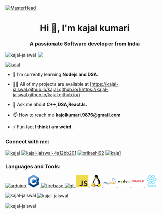 [![MasterHead](https://propulsive.in/assets/img/service-icon/web.gif)](https://kajal-jaiswal.io)
<h1 align="center">Hi 👋, I'm kajal kumari</h1>
<h3 align="center">A passionate Software developer from India</h3>
<img align="right" width="400" src="https://res.cloudinary.com/practicaldev/image/fetch/s--2bZIjPGC--/c_limit%2Cf_auto%2Cfl_progressive%2Cq_66%2Cw_880/https://dev-to-uploads.s3.amazonaws.com/i/d4tvukbt5mra37cvwklk.gif"/>

<p align="left"> <img src="https://komarev.com/ghpvc/?username=kajal-jaiswal&label=Profile%20views&color=0e75b6&style=flat" alt="kajal-jaiswal" /> </p>

<p align="left"> <a href="https://twitter.com/kajal" target="blank"><img src="https://img.shields.io/twitter/follow/kajal?logo=twitter&style=for-the-badge" alt="kajal" /></a> </p>

- 🌱 I’m currently learning **Nodejs and DSA.**

- 👨‍💻 All of my projects are available at [https://kajal-jaiswal.github.io/kajal.github.io/](https://kajal-jaiswal.github.io/kajal.github.io/)

- 💬 Ask me about **C++,DSA,ReactJs.**

- 📫 How to reach me **kajolkumari.9876@gmail.com**

- ⚡ Fun fact **I think i am weird.**

<h3 align="left">Connect with me:</h3>
<p align="left">
<a href="https://twitter.com/kajal Jaiswal" target="blank"><img align="center" src="https://raw.githubusercontent.com/rahuldkjain/github-profile-readme-generator/master/src/images/icons/Social/twitter.svg" alt="kajal" height="30" width="40" /></a>
<a href="https://linkedin.com/in/kajal-jaiswal-4a12bb201" target="blank"><img align="center" src="https://raw.githubusercontent.com/rahuldkjain/github-profile-readme-generator/master/src/images/icons/Social/linked-in-alt.svg" alt="kajal-jaiswal-4a12bb201" height="30" width="40" /></a>
<a href="https://instagram.com/prikashi92" target="blank"><img align="center" src="https://raw.githubusercontent.com/rahuldkjain/github-profile-readme-generator/master/src/images/icons/Social/instagram.svg" alt="prikashi92" height="30" width="40" /></a>
<a href="https://www.leetcode.com/kaja1" target="blank"><img align="center" src="https://raw.githubusercontent.com/rahuldkjain/github-profile-readme-generator/master/src/images/icons/Social/leet-code.svg" alt="kaja1" height="30" width="40" /></a>
</p>

<h3 align="left">Languages and Tools:</h3>
<p align="left"> <a href="https://www.arduino.cc/" target="_blank" rel="noreferrer"> <img src="https://cdn.worldvectorlogo.com/logos/arduino-1.svg" alt="arduino" width="40" height="40"/> </a> <a href="https://www.w3schools.com/cpp/" target="_blank" rel="noreferrer"> <img src="https://raw.githubusercontent.com/devicons/devicon/master/icons/cplusplus/cplusplus-original.svg" alt="cplusplus" width="40" height="40"/> </a> <a href="https://firebase.google.com/" target="_blank" rel="noreferrer"> <img src="https://www.vectorlogo.zone/logos/firebase/firebase-icon.svg" alt="firebase" width="40" height="40"/> </a> <a href="https://git-scm.com/" target="_blank" rel="noreferrer"> <img src="https://www.vectorlogo.zone/logos/git-scm/git-scm-icon.svg" alt="git" width="40" height="40"/> </a> <a href="https://developer.mozilla.org/en-US/docs/Web/JavaScript" target="_blank" rel="noreferrer"> <img src="https://raw.githubusercontent.com/devicons/devicon/master/icons/javascript/javascript-original.svg" alt="javascript" width="40" height="40"/> </a> <a href="https://www.linux.org/" target="_blank" rel="noreferrer"> <img src="https://raw.githubusercontent.com/devicons/devicon/master/icons/linux/linux-original.svg" alt="linux" width="40" height="40"/> </a> <a href="https://www.mysql.com/" target="_blank" rel="noreferrer"> <img src="https://raw.githubusercontent.com/devicons/devicon/master/icons/mysql/mysql-original-wordmark.svg" alt="mysql" width="40" height="40"/> </a> <a href="https://nodejs.org" target="_blank" rel="noreferrer"> <img src="https://raw.githubusercontent.com/devicons/devicon/master/icons/nodejs/nodejs-original-wordmark.svg" alt="nodejs" width="40" height="40"/> </a> <a href="https://www.oracle.com/" target="_blank" rel="noreferrer"> <img src="https://raw.githubusercontent.com/devicons/devicon/master/icons/oracle/oracle-original.svg" alt="oracle" width="40" height="40"/> </a> <a href="https://reactjs.org/" target="_blank" rel="noreferrer"> <img src="https://raw.githubusercontent.com/devicons/devicon/master/icons/react/react-original-wordmark.svg" alt="react" width="40" height="40"/> </a> </p>

<p><img align="left" src="https://github-readme-stats.vercel.app/api/top-langs?username=kajal-jaiswal&show_icons=true&locale=en&layout=compact" alt="kajal-jaiswal" /></p>

<p>&nbsp;<img align="center" src="https://github-readme-stats.vercel.app/api?username=kajal-jaiswal&show_icons=true&locale=en" alt="kajal-jaiswal" /></p>

<p><img align="center" src="https://github-readme-streak-stats.herokuapp.com/?user=kajal-jaiswal&" alt="kajal-jaiswal" /></p>
